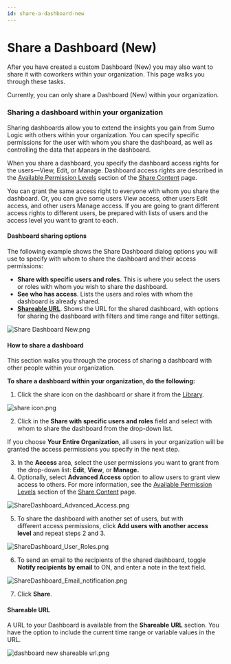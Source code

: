 ```yaml
---
id: share-a-dashboard-new
---
```


# Share a Dashboard (New)

After you have created a custom Dashboard (New) you may also want to share
it with coworkers within your organization. This page walks you through
these tasks.

Currently, you can only share a Dashboard (New) within your
organization.

### Sharing a dashboard within your organization

Sharing dashboards allow you to extend the insights you gain from Sumo
Logic with others within your organization. You can specify specific
permissions for the user with whom you share the dashboard, as well as
controlling the data that appears in the dashboard. 

When you share a dashboard, you specify the dashboard access rights for
the users—View, Edit, or Manage. Dashboard access rights are described
in the [Available Permission
Levels](../../Manage/Content_Sharing/Share-Content.md "Share Content") section
of the [Share
Content](../../Manage/Content_Sharing/Share-Content.md "Share Content") page.

You can grant the same access right to everyone with whom you share the
dashboard. Or, you can give some users View access, other users Edit
access, and other users Manage access. If you are going to grant
different access rights to different users, be prepared with lists of
users and the access level you want to grant to each.

#### Dashboard sharing options

The following example shows the Share Dashboard dialog options you will
use to specify with whom to share the dashboard and their access
permissions:

-   **Share with specific users and roles**. This is where you select
    the users or roles with whom you wish to share the dashboard.
-   **See who has access**. Lists the users and roles with whom the
    dashboard is already shared.
-   [**Shareable
    URL**](./Share_a_Dashboard_(New).md "Share a Dashboard (New)"). Shows
    the URL for the shared dashboard, with options for sharing the
    dashboard with filters and time range and filter settings. 

![Share Dashboard
New.png](/img/dashboards-new/share-dashboard-new/Share-Dashboard-New.png)

#### How to share a dashboard

This section walks you through the process of sharing a dashboard with
other people within your organization.

**To share a dashboard within your organization, do the following:**

1.  Click the share icon on the dashboard or share it from the
    [Library](../../01Start-Here/Library.md "Library").

![share icon.png](/img/dashboards-new/share-dashboard-new/share-icon.png)

2.  Click in the **Share with specific users and roles** field and
    select with whom to share the dashboard from the drop-down list. 

If you choose **Your Entire Organization**, all users in your
organization will be granted the access permissions you specify in the
next step. 

3.  In the **Access** area, select the user permissions you want to
    grant from the drop-down list: **Edit**, **View**,
    or **Manage.** 
4.  Optionally, select **Advanced Access** option to allow users to
    grant view access to others. For more information, see
    the [Available Permission
    Levels](../../Manage/Content_Sharing/Share-Content.md "Share Content") section
    of the [Share
    Content](../../Manage/Content_Sharing/Share-Content.md "Share Content") page.

![ShareDashboard_Advanced_Access.png](/img/dashboards-new/share-dashboard-new/ShareDashboard_Advanced_Access.png)

5.  To share the dashboard with another set of users, but with
    different access permissions, click **Add users with another
    access level** and repeat steps 2 and 3. 

![ShareDashboard_User_Roles.png](/img/dashboards-new/share-dashboard-new/ShareDashboard_User_Roles.png)

6.  To send an email to the recipients of the shared dashboard, toggle
    **Notify recipients by email** to ON, and enter a note in the text
    field.

![ShareDashboard_Email_notification.png](/img/dashboards-new/share-dashboard-new/ShareDashboard_Email_notification.png)

7.  Click **Share**.

#### Shareable URL

A URL to your Dashboard is available from the **Shareable**
**URL** section. You have the option to include the current time range
or variable values in the URL.

![dashboard new shareable
url.png](/img/dashboards-new/share-dashboard-new/dashboard-new-shareable-url.png)
